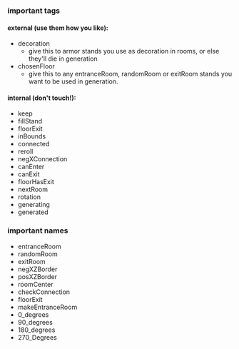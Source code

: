 ### important tags

#### external (use them how you like):
- decoration
  - give this to armor stands you use as decoration in rooms, or else they'll die in generation
- chosenFloor
  - give this to any entranceRoom, randomRoom or exitRoom stands you want to be used in generation.

#### internal (don't touch!):
- keep
- fillStand
- floorExit
- inBounds
- connected
- reroll
- negXConnection
- canEnter
- canExit
- floorHasExit
- nextRoom
- rotation
- generating
- generated

### important names

- entranceRoom
- randomRoom
- exitRoom
- negXZBorder
- posXZBorder
- roomCenter
- checkConnection
- floorExit
- makeEntranceRoom
- 0_degrees
- 90_degrees
- 180_degrees
- 270_Degrees
